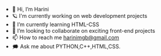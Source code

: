 - 👋 Hi, I’m Harini
- 🪐 I'm currently working on web development projects 
- 🌱 I’m currently learning HTML-CSS
- 💞️ I’m looking to collaborate on exciting front-end projects
- 📫 How to reach me harinimgb@gmail.com
- 🗯️ Ask me about PYTHON,C++,HTML,CSS.

<!---
Harini007m/Harini007m is a ✨ special ✨ repository because its `README.md` (this file) appears on your GitHub profile.
You can click the Preview link to take a look at your changes.
--->

